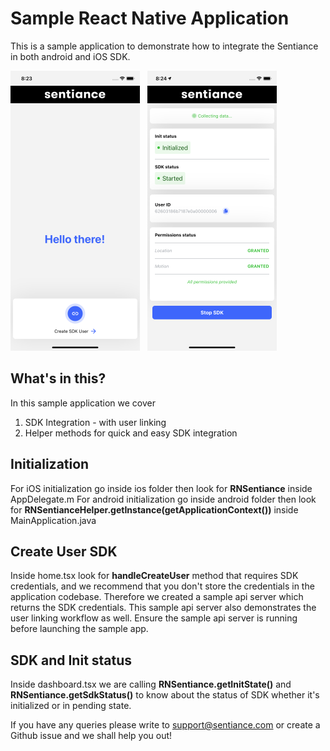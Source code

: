 # Sample React Native Application

This is a sample application to demonstrate how to integrate the Sentiance in both android and iOS SDK.

![](images/home.png) &nbsp; ![](images/dashboard.png)

## What's in this?

In this sample application we cover

1. SDK Integration - with user linking
2. Helper methods for quick and easy SDK integration

## Initialization

For iOS initialization go inside ios folder then look for **RNSentiance** inside AppDelegate.m
For android initialization go inside android folder then look for **RNSentianceHelper.getInstance(getApplicationContext())** inside MainApplication.java

## Create User SDK

Inside home.tsx look for **handleCreateUser** method that requires SDK credentials, and we recommend that you don't store the credentials in the application codebase. Therefore we created a sample api server which returns the SDK credentials.
This sample api server also demonstrates the user linking workflow as well. Ensure the sample api server is running before launching the sample app.

## SDK and Init status

Inside dashboard.tsx we are calling **RNSentiance.getInitState()** and **RNSentiance.getSdkStatus()** to know about the status of SDK whether it's initialized or in pending state.


If you have any queries please write to support@sentiance.com or create a Github issue and we shall help you out!
